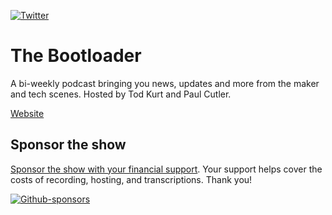 [![Twitter](https://badgen.net/badge/icon/twitter?icon=twitter&label)](https://twitter.com/thebootloader)

# The Bootloader
A bi-weekly podcast bringing you news, updates and more from the maker and tech scenes.  Hosted by Tod Kurt and Paul Cutler.

[Website](https://thebootloader.net)

## Sponsor the show

[Sponsor the show with your financial support](https://github.com/sponsors/prcutler). Your support helps cover the costs of recording, hosting, and transcriptions.  Thank you!

[![Github-sponsors](https://img.shields.io/badge/sponsor-30363D?style=for-the-badge&logo=GitHub-Sponsors&logoColor=#EA4AAA)](https://github.com/sponsors/prcutler)


 